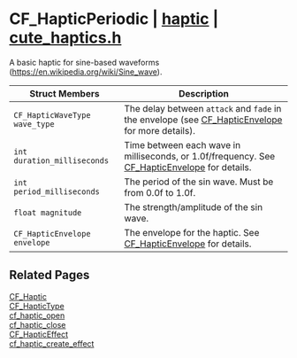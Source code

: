 # CF_HapticPeriodic | [haptic](https://github.com/RandyGaul/cute_framework/blob/master/docs/haptic/README.md) | [cute_haptics.h](https://github.com/RandyGaul/cute_framework/blob/master/include/cute_haptics.h)

A basic haptic for sine-based waveforms (https://en.wikipedia.org/wiki/Sine_wave).

Struct Members | Description
--- | ---
`CF_HapticWaveType wave_type` | The delay between `attack` and `fade` in the envelope (see [CF_HapticEnvelope](https://github.com/RandyGaul/cute_framework/blob/master/docs/haptic/cf_hapticenvelope.md) for more details).
`int duration_milliseconds` | Time between each wave in milliseconds, or 1.0f/frequency. See [CF_HapticEnvelope](https://github.com/RandyGaul/cute_framework/blob/master/docs/haptic/cf_hapticenvelope.md) for details.
`int period_milliseconds` | The period of the sin wave. Must be from 0.0f to 1.0f.
`float magnitude` | The strength/amplitude of the sin wave.
`CF_HapticEnvelope envelope` | The envelope for the haptic. See [CF_HapticEnvelope](https://github.com/RandyGaul/cute_framework/blob/master/docs/haptic/cf_hapticenvelope.md) for details.

## Related Pages

[CF_Haptic](https://github.com/RandyGaul/cute_framework/blob/master/docs/haptic/cf_haptic.md)  
[CF_HapticType](https://github.com/RandyGaul/cute_framework/blob/master/docs/haptic/cf_haptictype.md)  
[cf_haptic_open](https://github.com/RandyGaul/cute_framework/blob/master/docs/haptic/cf_haptic_open.md)  
[cf_haptic_close](https://github.com/RandyGaul/cute_framework/blob/master/docs/haptic/cf_haptic_close.md)  
[CF_HapticEffect](https://github.com/RandyGaul/cute_framework/blob/master/docs/haptic/cf_hapticeffect.md)  
[cf_haptic_create_effect](https://github.com/RandyGaul/cute_framework/blob/master/docs/haptic/cf_haptic_create_effect.md)  
